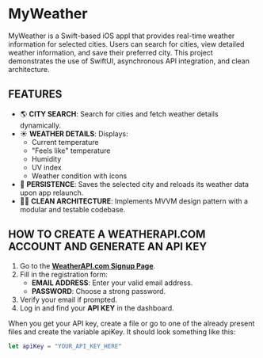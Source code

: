 # MyWeather

MyWeather is a Swift-based iOS appl that provides real-time weather information for selected cities. Users can search for cities, view detailed weather information, and save their preferred city. This project demonstrates the use of SwiftUI, asynchronous API integration, and clean architecture.

## FEATURES
- 🌎 **CITY SEARCH**: Search for cities and fetch weather details dynamically.
- ☀️ **WEATHER DETAILS**: Displays:
  - Current temperature
  - "Feels like" temperature
  - Humidity
  - UV index
  - Weather condition with icons
- 💾 **PERSISTENCE**: Saves the selected city and reloads its weather data upon app relaunch.
- 🧑‍💻 **CLEAN ARCHITECTURE**: Implements MVVM design pattern with a modular and testable codebase.

## HOW TO CREATE A WEATHERAPI.COM ACCOUNT AND GENERATE AN API KEY
1. Go to the **[WeatherAPI.com Signup Page](https://www.weatherapi.com/signup.aspx)**.
2. Fill in the registration form:
   - **EMAIL ADDRESS**: Enter your valid email address.
   - **PASSWORD**: Choose a strong password.
3. Verify your email if prompted.
4. Log in and find your **API KEY** in the dashboard.

When you get your API key, create a file or go to one of the already present files and create the variable apiKey. It should look something like this:

```swift
let apiKey = "YOUR_API_KEY_HERE"

